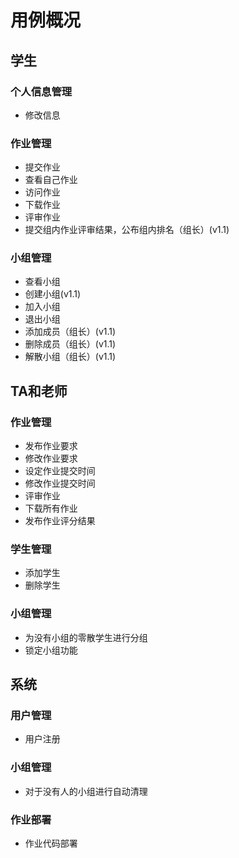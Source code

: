 # 用例概况

## 学生

### 个人信息管理

* 修改信息

### 作业管理

* 提交作业
* 查看自己作业
* 访问作业
* 下载作业
* 评审作业
* 提交组内作业评审结果，公布组内排名（组长）(v1.1)

### 小组管理

* 查看小组
* 创建小组(v1.1)
* 加入小组
* 退出小组
* 添加成员（组长）(v1.1)
* 删除成员（组长）(v1.1)
* 解散小组（组长）(v1.1)


## TA和老师

### 作业管理

* 发布作业要求
* 修改作业要求
* 设定作业提交时间
* 修改作业提交时间
* 评审作业
* 下载所有作业
* 发布作业评分结果

### 学生管理

* 添加学生
* 删除学生

### 小组管理

* 为没有小组的零散学生进行分组
* 锁定小组功能


## 系统

### 用户管理

* 用户注册

### 小组管理

* 对于没有人的小组进行自动清理

### 作业部署

* 作业代码部署

